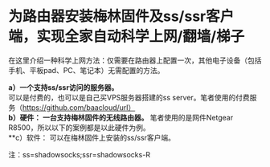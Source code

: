 # 为路由器安装梅林固件及ss/ssr客户端，实现全家自动科学上网/翻墙/梯子

在这里介绍一种科学上网方法：仅需要在路由器上配置一次，其他电子设备（包括手机、平板pad、PC、笔记本）无需配置的方法。  
  
**a）一个支持ss/ssr访问的服务器。**  
可以是付费的，也可以是自己买VPS服务器搭建的ss server。笔者使用的付费服务（https://github.com/baacloud/url）  
**b）硬件：  一台支持梅林固件的无线路由器。**
笔者使用的是网件Netgear R8500，所以以下的案例都是以此硬件为例。  
**c）软件：  可以在梅林固件上安装的ss/ssr客户端。  


注：ss=shadowsocks;ssr=shadowsocks-R
